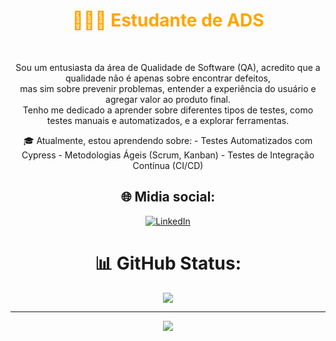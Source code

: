 <div align="center">
<h1 style="color: orange;">
 🧑🏻‍🎓 Estudante de ADS
</h1><br>
<p>
  Sou um entusiasta da área de Qualidade de Software (QA), acredito que a qualidade não é apenas sobre encontrar defeitos,<br>
 mas sim sobre prevenir problemas, entender a experiência do usuário e agregar valor ao produto final.<br>
 Tenho me dedicado a aprender sobre diferentes tipos de testes, como testes manuais e automatizados, e a explorar ferramentas.
</p>
<p>
🎓 Atualmente, estou aprendendo sobre:
- Testes Automatizados com Cypress
- Metodologias Ágeis (Scrum, Kanban)
- Testes de Integração Contínua (CI/CD)
</p>

## 🌐 Midia social:
 [![LinkedIn](https://img.shields.io/badge/LinkedIn-%230077B5.svg?logo=linkedin&logoColor=white)](https://linkedin.com/in/gerfson-alves-bab324144) 

# 📊 GitHub Status:

![](https://github-readme-stats.vercel.app/api/top-langs/?username=gerfsonalves&theme=dracula&hide_border=false&include_all_commits=false&count_private=false&layout=compact)

---
[![](https://visitcount.itsvg.in/api?id=gerfsonalves&icon=0&color=3)](https://visitcount.itsvg.in)

</div>
<!-- Proudly created with GPRM ( https://gprm.itsvg.in ) -->
